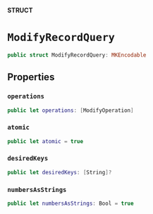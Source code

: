 **STRUCT**

# `ModifyRecordQuery`

```swift
public struct ModifyRecordQuery: MKEncodable
```

## Properties
### `operations`

```swift
public let operations: [ModifyOperation]
```

### `atomic`

```swift
public let atomic = true
```

### `desiredKeys`

```swift
public let desiredKeys: [String]?
```

### `numbersAsStrings`

```swift
public let numbersAsStrings: Bool = true
```
